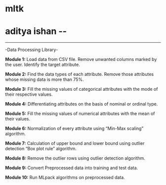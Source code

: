 # mltk
# aditya ishan --
-------------------
-Data Processing Library-

**Module 1:** Load data from CSV file.
              Remove unwanted columns marked by the user.
              Identify the target attribute.
        
**Module 2:** Find the data types of each attribute.
              Remove those attributes whose missing data is more than 75%.

**Module 3:** Fill the missing values of categorical attributes with the mode of 
              their respective values.

**Module 4:** Differentiating attributes on the basis of nominal or ordinal type.

**Module 5:** Fill the missing values of numerical attributes with the mean of 
              their values.

**Module 6:** Normalization of every attribute using “Min-Max scaling” algorithm.

**Module 7:** Calculation of upper bound and lower bound using outlier detection 
              “Box plot rule” algorithm.

**Module 8:** Remove the outlier rows using outlier detection algorithm.

**Module 9:** Convert Preprocessed data into training and test data.

**Module 10:** Run MLpack algorithms on preprocessed data.

